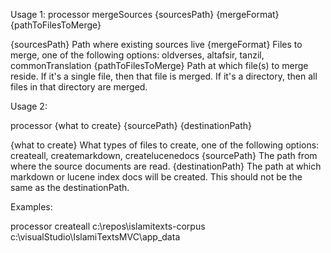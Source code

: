 
Usage 1:
processor mergeSources {sourcesPath} {mergeFormat} {pathToFilesToMerge}

{sourcesPath}			Path where existing sources live
{mergeFormat}			Files to merge, one of the following options: oldverses,
						altafsir, tanzil, commonTranslation
{pathToFilesToMerge}	Path at which file(s) to merge reside. If it's a single
						file, then that file is merged. If it's a directory, 
						then all files in that directory are merged.

Usage 2:

processor {what to create} {sourcePath} {destinationPath}

{what to create}	What types of files to create, one of the following options: createall, createmarkdown, createlucenedocs
{sourcePath}		The path from where the source documents are read.
{destinationPath}	The path at which markdown or lucene index docs will be created. This should not be the same as the destinationPath.

Examples:

processor createall c:\repos\islamitexts-corpus c:\visualStudio\IslamiTextsMVC\app_data
